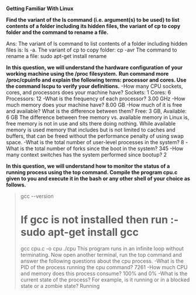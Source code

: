 **Getting Familiar With Linux**

__Find the variant of the ls command (i.e. argument(s) to be used) to list contents of a folder including its hidden files, the variant of cp to copy folder and the command to rename a file.__

Ans:   The variant of ls command to list contents of a folder including hidden files is: ls -a.
          The variant of cp to copy folder: cp -avr
          The command to rename a file: sudo apt-get install rename


__In this question, we will understand the hardware configuration of your working machine using the /proc filesystem.__
__Run command more /proc/cpuinfo and explain the following terms: processor and cores. Use the command lscpu to verify your definitions.__
    -How many CPU sockets, cores, and processors does your machine have?
        Sockets: 1
        Cores: 6
        Processors: 12
    -What is the frequency of each processor?
        3.00 GHz
    -How much memory does your machine have?
        8.00 GB
    -How much of it is free and available? What is the difference between them?
        Free: 3 GB, Available: 6 GB
        The difference between free memory vs. available memory in Linux is, free memory is not in use and sits there doing nothing. While available memory is used memory that includes but is not limited to caches and buffers, that can be freed without the performance penalty of using swap space.
    -What is the total number of user-level processes in the system?
        8
    -What is the total number of forks since the boot in the system?
        345
    -How many context switches has the system performed since bootup?
        2

__In this question, we will understand how to monitor the status of a running process using the top command. Compile the program cpu.c given to you and execute it in the bash or any other shell of your choice as follows.__
>gcc --version
># If gcc is not installed then run :- sudo apt-get install gcc
>gcc cpu.c -o cpu
>./cpu
This program runs in an infinite loop without terminating. Now open another terminal, run the top command and answer the following questions about the cpu process.
    -What is the PID of the process running the cpu command?
        7261
    -How much CPU and memory does this process consume?
        100% and 0%
    -What is the current state of the process? For example, is it running or in a blocked state or a zombie state?
        Running







